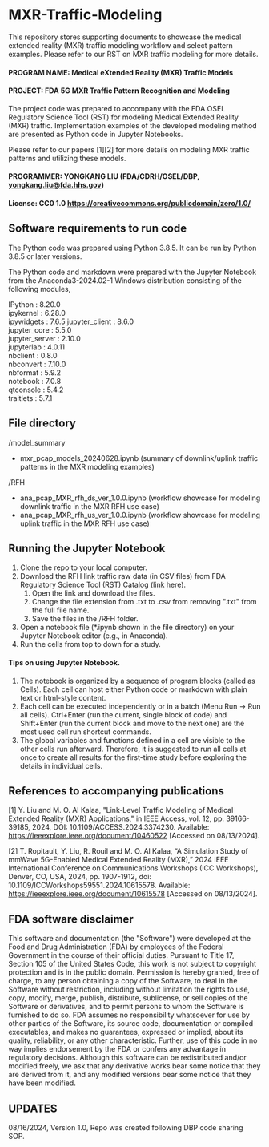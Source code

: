 # MXR-Traffic-Modeling
This repository stores supporting documents to showcase the medical extended reality (MXR) traffic modeling workflow and select pattern examples. Please refer to our RST on MXR traffic modeling for more details.

#### PROGRAM NAME: Medical eXtended Reality (MXR) Traffic Models

#### PROJECT: FDA 5G MXR Traffic Pattern Recognition and Modeling

The project code was prepared to accompany with the FDA OSEL Regulatory Science Tool (RST) for modeling Medical Extended Reality (MXR) traffic. Implementation examples of the developed modeling method are presented as Python code in Jupyter Notebooks.

Please refer to our papers [1][2] for more details on modeling MXR traffic patterns and utilizing these models.

#### PROGRAMMER: YONGKANG LIU (FDA/CDRH/OSEL/DBP, yongkang.liu@fda.hhs.gov)

#### License: CC0 1.0 https://creativecommons.org/publicdomain/zero/1.0/

## Software requirements to run code

The Python code was prepared using Python 3.8.5. It can be run by Python 3.8.5 or later versions.

The Python code and markdown were prepared with the Jupyter Notebook from the Anaconda3-2024.02-1 Windows distribution consisting of the following modules,

IPython          : 8.20.0  
ipykernel        : 6.28.0  
ipywidgets       : 7.6.5 
jupyter_client   : 8.6.0  
jupyter_core     : 5.5.0  
jupyter_server   : 2.10.0   
jupyterlab       : 4.0.11  
nbclient         : 0.8.0  
nbconvert        : 7.10.0  
nbformat         : 5.9.2  
notebook         : 7.0.8  
qtconsole        : 5.4.2  
traitlets        : 5.7.1  


## File directory
/model_summary
- mxr_pcap_models_20240628.ipynb (summary of downlink/uplink traffic patterns in the MXR modeling examples)
   
/RFH  
- ana_pcap_MXR_rfh_ds_ver_1.0.0.ipynb (workflow showcase for modeling downlink traffic in the MXR RFH use case)
- ana_pcap_MXR_rfh_us_ver_1.0.0.ipynb (workflow showcase for modeling uplink traffic in the MXR RFH use case)

## Running the Jupyter Notebook
1. Clone the repo to your local computer.
2. Download the RFH link traffic raw data (in CSV files) from FDA Regulatory Science Tool (RST) Catalog (link here).
    1. Open the link and download the files.
    2. Change the file extension from .txt to .csv from removing ".txt" from the full file name.
    3. Save the files in the /RFH folder.
4. Open a notebook file (*.ipynb shown in the file directory) on your Jupyter Notebook editor (e.g., in Anaconda).
5. Run the cells from top to down for a study.

#### Tips on using Jupyter Notebook.
1. The notebook is organized by a sequence of program blocks (called as Cells). Each cell can host either Python code or markdown with plain text or html-style content.
2.	Each cell can be executed independently or in a batch (Menu Run -> Run all cells). Ctrl+Enter (run the current, single block of code) and Shift+Enter (run the current block and move to the next one) are the most used cell run shortcut commands. 
3.	The global variables and functions defined in a cell are visible to the other cells run afterward. Therefore, it is suggested to run all cells at once to create all results for the first-time study before exploring the details in individual cells.


## References to accompanying publications
[1] Y. Liu and M. O. Al Kalaa, "Link-Level Traffic Modeling of Medical Extended Reality (MXR) Applications," in IEEE Access, vol. 12, pp. 39166-39185, 2024, DOI: 10.1109/ACCESS.2024.3374230. Available: https://ieeexplore.ieee.org/document/10460522 [Accessed on 08/13/2024].

[2] T. Ropitault, Y. Liu, R. Rouil and M. O. Al Kalaa, “A Simulation Study of mmWave 5G-Enabled Medical Extended Reality (MXR),” 2024 IEEE International Conference on Communications Workshops (ICC Workshops), Denver, CO, USA, 2024, pp. 1907-1912, doi: 10.1109/ICCWorkshops59551.2024.10615578. Available: https://ieeexplore.ieee.org/document/10615578 [Accessed on 08/13/2024].


## FDA software disclaimer
This software and documentation (the "Software") were developed at the Food and Drug Administration (FDA) by employees of the Federal Government in the course of their official duties. Pursuant to Title 17, Section 105 of the United States Code, this work is not subject to copyright protection and is in the public domain. Permission is hereby granted, free of charge, to any person obtaining a copy of the Software, to deal in the Software without restriction, including without limitation the rights to use, copy, modify, merge, publish, distribute, sublicense, or sell copies of the Software or derivatives, and to permit persons to whom the Software is furnished to do so. FDA assumes no responsibility whatsoever for use by other parties of the Software, its source code, documentation or compiled executables, and makes no guarantees, expressed or implied, about its quality, reliability, or any other characteristic. Further, use of this code in no way implies endorsement by the FDA or confers any advantage in regulatory decisions. Although this software can be redistributed and/or modified freely, we ask that any derivative works bear some notice that they are derived from it, and any modified versions bear some notice that they have been modified.


## UPDATES
08/16/2024, Version 1.0, Repo was created following DBP code sharing SOP.  
